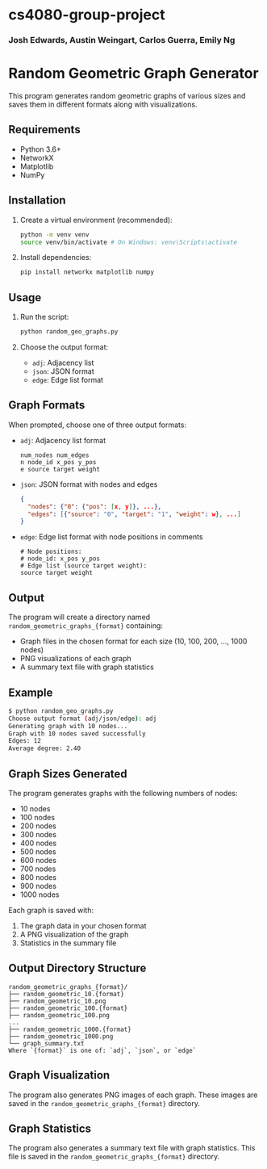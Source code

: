 # cs4080-group-project

### Josh Edwards, Austin Weingart, Carlos Guerra, Emily Ng

# Random Geometric Graph Generator

This program generates random geometric graphs of various sizes and saves them in different formats along with visualizations.

## Requirements

- Python 3.6+
- NetworkX
- Matplotlib
- NumPy

## Installation

1. Create a virtual environment (recommended):
   ```bash
   python -m venv venv
   source venv/bin/activate # On Windows: venv\Scripts\activate
   ```

2. Install dependencies:
   ```bash
   pip install networkx matplotlib numpy
   ```

## Usage

1. Run the script:  
   ```bash
   python random_geo_graphs.py
   ```

2. Choose the output format:
   - `adj`: Adjacency list  
   - `json`: JSON format  
   - `edge`: Edge list format

## Graph Formats

When prompted, choose one of three output formats:
- `adj`: Adjacency list format
  ```
  num_nodes num_edges
  n node_id x_pos y_pos
  e source target weight
  ```
- `json`: JSON format with nodes and edges
  ```json
  {
    "nodes": {"0": {"pos": [x, y]}, ...},
    "edges": [{"source": "0", "target": "1", "weight": w}, ...]
  }
  ```
- `edge`: Edge list format with node positions in comments
  ```
  # Node positions:
  # node_id: x_pos y_pos
  # Edge list (source target weight):
  source target weight
  ```

## Output

The program will create a directory named `random_geometric_graphs_{format}` containing:
- Graph files in the chosen format for each size (10, 100, 200, ..., 1000 nodes)
- PNG visualizations of each graph
- A summary text file with graph statistics

## Example

```bash
$ python random_geo_graphs.py
Choose output format (adj/json/edge): adj
Generating graph with 10 nodes...
Graph with 10 nodes saved successfully
Edges: 12
Average degree: 2.40
```


## Graph Sizes Generated

The program generates graphs with the following numbers of nodes:
- 10 nodes
- 100 nodes
- 200 nodes
- 300 nodes
- 400 nodes
- 500 nodes
- 600 nodes
- 700 nodes
- 800 nodes
- 900 nodes
- 1000 nodes

Each graph is saved with:
1. The graph data in your chosen format
2. A PNG visualization of the graph
3. Statistics in the summary file

## Output Directory Structure

```
random_geometric_graphs_{format}/
├── random_geometric_10.{format}
├── random_geometric_10.png
├── random_geometric_100.{format}
├── random_geometric_100.png
...
├── random_geometric_1000.{format}
├── random_geometric_1000.png
└── graph_summary.txt
Where `{format}` is one of: `adj`, `json`, or `edge`
```

## Graph Visualization

The program also generates PNG images of each graph. These images are saved in the `random_geometric_graphs_{format}` directory.    

## Graph Statistics

The program also generates a summary text file with graph statistics. This file is saved in the `random_geometric_graphs_{format}` directory.

